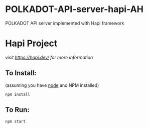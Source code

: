 # POLKADOT-API-server-hapi-AH
POLKADOT API server implemented with Hapi framework

# Hapi Project 

_visit https://hapi.dev/ for more information_

## To Install:
(assuming you have [node](http://nodejs.org/) and NPM installed)

`npm install`

## To Run:

`npm start`